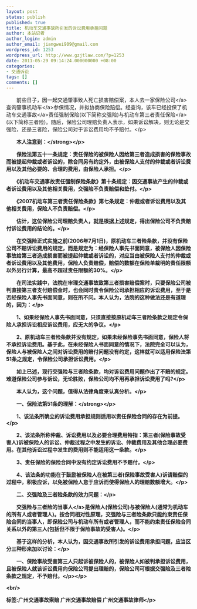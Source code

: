 ```yaml
---
layout: post
status: publish
published: true
title: 机动车交通事故所引发的诉讼费用承担问题
author: 本站记者
author_login: admin
author_email: jiangwei909@gmail.com
wordpress_id: 1253
wordpress_url: http://www.gzjtlaw.com/?p=1253
date: 2011-05-29 09:14:24.000000000 +08:00
categories:
- 交通诉讼
tags: []
comments: []
---
```

<p><p><p>　　前些日子，因一起交通肇事致人死亡损害赔偿案，本人去一家<a>保险公司<&#47;a>查询肇事<a>机动车<&#47;a>参保情况，并拟协商保险赔偿。经查询，该车已经投保了机动车<a>交通事故<&#47;a>责任强制保险(以下简称交强险)与机动车第三者<a>责任保险<&#47;a>(以下简称三者险)。随后，保险公司理赔负责人表示，如果诉讼解决，则无论是交强险，还是三者险，保险公司对于诉讼费用均不予赔付。<&#47;p><p><strong>　　本人注意到：<&#47;strong><&#47;p><p>　　保险法第五十一条规定：责任保险的被保险人因给第三者造成损害的保险事故而被提起仲裁或者诉讼的，除合同另有约定外，由被保险人支付的仲裁或者诉讼费用以及其他必要的、合理的费用，由保险人承担。<&#47;p><p>　　《机动车交通事故责任强制保险条款》第十条规定：因交通事故产生的仲裁或者诉讼费用以及其他相关费用，交强险不负责赔偿和垫付。<&#47;p><p>　　《2007机动车第三者责任保险条款》第七条规定：仲裁或者诉讼费用以及其他相关费用，保险人不负责赔偿。<&#47;p><p>　　估计，这位保险公司理赔负责人，就是根据上述规定，得出保险公司不负责赔付诉讼费用的结论的。<&#47;p><p>　　在交强险正式实施之前(2006年7月1日)，原机动车三者险条款，并没有保险公司不赔诉讼费用的规定，而是规定为：经保险人事先书面同意，被保险人因保险事故给第三者造成损害而被提起仲裁或者诉讼的，对应当由被保险人支付的仲裁或者诉讼费用以及其他费用，保险人负责赔偿，赔偿的数额在保险单裁明的责任限额以外另行计算，最高不超过责任限额的30%。<&#47;p><p>　　在司法实践中，法院在审理交通事故致第三者损害赔偿案时，只要保险公司被判直接第三者支付赔偿金时，也会同时责令保险公司承担相应的诉讼费用，至于是否经保险人事先书面同意，则在所不问。本人认为，法院的这种做法还是有道理的，因为：<&#47;p><p>　　1、如果经保险人事先书面同意，只须直接按原机动车三者险条款之规定令保险人承担诉讼相应诉讼费用，应无大的争议。<&#47;p><p>　　2、原机动车三者险条款并没有规定，如果未经保险事先书面同意，保险人将不承担诉讼费用。基于此，在未经保险人书面同意的情况下，法院完全可以认为，保险人与被保险人之间对诉讼费用的赔付问题没有约定，这样就可以适用保险法第51条之规定，令保险公司承担诉讼费用。<&#47;p><p>　　如上已述，现行交强险与三者险条款，均对诉讼费用问题作出了不赔的规定。难道保险公司参与诉讼，无论胜败，保险公司均不用再承担诉讼费用了吗?<&#47;p><p>　　本人认为，这个问题，值得从法律角度来认真分析。<&#47;p><p><strong>　　一、保险法第51条的理解：<&#47;strong><&#47;p><p>　　1、该法条所确立的诉讼费用承担规则适用以责任保险合同的存在为前提。<&#47;p><p>　　2、该法条所称仲裁、诉讼费用以及必要合理费用特指：第三者(保险事故受害人)诉被保险人的诉讼、仲裁过程之中发生的诉讼、仲裁费用及其他合理必要费用。在其他诉讼过程中发生的费用则不能适用这一条款。<&#47;p><p>　　3、责任保险的保险合同中没有约定诉讼费用不予赔付。<&#47;p><p>　　4、该法条的功能在于鼓励被保险人在被第三者(保险事故受害人)诉请赔偿的过程中，积极应诉，以免被保险人怠于应诉而使得保险人的理赔数额增大。<&#47;p><p>　　二、交强险及三者险条款的效力问题：<&#47;p><p>　　交强险与三者险的<a>当事人<&#47;a>是保险人(保险公司)与被保险人(通常为机动车的所有人或者管理人)。按合同相对性原理，交强险与三者险条款只能约束责任保险合同的当事人，即保险公司与机动车所有或者管理人，而不能约束责任保险合同关系以外的第三人(包括但不限于保险事故的受害人)。<&#47;p><p>　　基于这样的分析，本人认为，因交通事故所引发的诉讼费用承担问题，应当区分三种形来加以讨论：<&#47;p><p>　　一、保险事故受害第三人只起诉被保险人的，被保险人如被判承担诉讼费用，且被保险人就该诉讼费用向保险公司提出理赔的，保险公司可根据交强险及三者险条款之规定，不予赔付。<&#47;p><&#47;p><br&#47;><p>标签:广州交通事故索赔 广州交通事故赔偿 广州交通事故律师<&#47;p>
